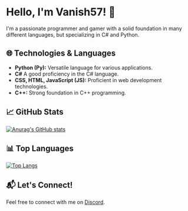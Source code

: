 # Hello, I'm Vanish57! 👋

I'm a passionate programmer and gamer with a solid foundation in many different languages, but specializing in C# and Python.

## 🌐 Technologies & Languages

- **Python (Py):** Versatile language for various applications.
- **C#** A good proficiency in the C# language.
- **CSS, HTML, JavaScript (JS):** Proficient in web development technologies.
- **C++:** Strong foundation in C++ programming.

## 📈 GitHub Stats

[![Anurag's GitHub stats](https://github-readme-stats.vercel.app/api?username=vanish57&show_icons=true&theme=radical)](https://github.com/anuraghazra/github-readme-stats)

## 📊 Top Languages

[![Top Langs](https://github-readme-stats.vercel.app/api/top-langs/?username=vanish57&layout=compact&theme=radical)](https://github.com/anuraghazra/github-readme-stats)

## 📬 Let's Connect!

Feel free to connect with me on [Discord](https://discordapp.com/users/vanish57.).
